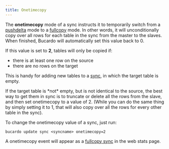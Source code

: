 ```yaml
---
title: Onetimecopy
---
```


The **onetimecopy** mode of a sync instructs it to temporarily switch from a [pushdelta](/Bucardo/object_types/pushdelta) mode to a [fullcopy](/Bucardo/object_types/fullcopy) mode. In other words, it will unconditionally copy over all rows for each table in the sync from the master to the slaves. When finished, Bucardo will automatically set this value back to 0.

If this value is set to **2**, tables will only be copied if:

-   there is at least one row on the source
-   there are no rows on the target

This is handy for adding new tables to a [sync](/Bucardo/object_types/sync),
in which the target table is empty.

If the target table is \*not\* empty, but is not identical to the source, the best way to get them in sync is to truncate or delete all the rows from the slave, and then set onetimecopy to a value of 2. (While you can do the same thing by simply setting it to 1, that will also copy over all the rows for every other table in the sync).

To change the onetimecopy value of a sync, just run:

    bucardo update sync <syncname> onetimecopy=2

A onetimecopy event will appear as a [fullcopy sync](/Bucardo/object_types/fullcopy)
in the web stats page.

